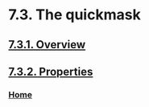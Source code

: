# 7.3. The quickmask

## [7.3.1. Overview](./07-03-01-overview.md)
## [7.3.2. Properties](./07-03-02-properties.md)

### [Home](./00-home.md)
